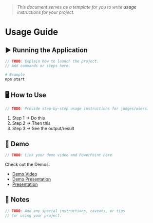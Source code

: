 > *This document serves as a template for you to write **usage** instructions for your project.* 

# Usage Guide

## ▶️ Running the Application
``` c
// TODO: Explain how to launch the project.
// Add commands or steps here.
```
``` bash
# Example
npm start
```

## 🖥️ How to Use
``` c
// TODO: Provide step-by-step usage instructions for judges/users.
```
1. Step 1 -> Do this
2. Step 2 -> Then this
3. Step 3 -> See the output/result

## 🎥 Demo
``` c
// TODO: Link your demo video and PowerPoint here
```
Check out the Demos: 
- [Demo Video](../demo/demo.mp4)
- [Demo Presentation](../demo/demo.pptx)
- [Presentation](https://stuukznac-my.sharepoint.com/:p:/g/personal/224048533_stu_ukzn_ac_za/ESGrvlDXdwVJrYJhWyNFeCMBzgWFonk6r42aVssZgl4zow?e=oh1oH8)

## 📌 Notes
``` c
// TODO: Add any special instructions, caveats, or tips
// for using your project.
```
